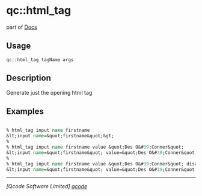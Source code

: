 qc::html_tag
============

part of [Docs](.)

Usage
-----
`qc::html_tag tagName args`

Description
-----------
Generate just the opening html tag

Examples
--------
```tcl

% html_tag input name firstname
&lt;input name=&quot;firstname&quot;&gt;
%
% html_tag input name firstname value &quot;Des O&#39;Conner&quot;
&lt;input name=&quot;firstname&quot; value=&quot;Des O&#39;Conner&quot;&gt;
%
% html_tag input name firstname value &quot;Des O&#39;Conner&quot; disabled yes
&lt;input name=&quot;firstname&quot; value=&quot;Des O&#39;Conner&quot; disabled&gt;

```

----------------------------------
*[Qcode Software Limited] [qcode]*

[qcode]: www.qcode.co.uk "Qcode Software"